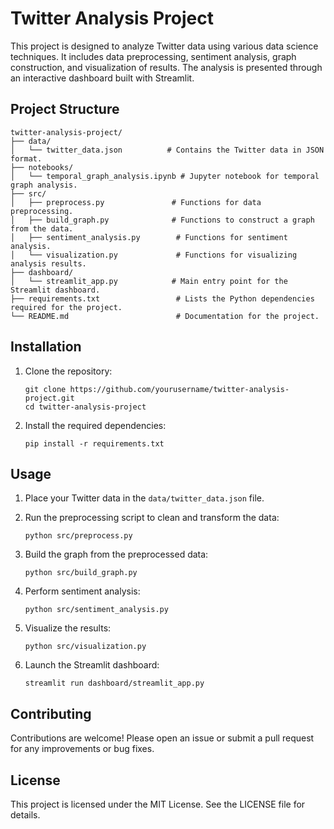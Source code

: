 # Twitter Analysis Project

This project is designed to analyze Twitter data using various data science techniques. It includes data preprocessing, sentiment analysis, graph construction, and visualization of results. The analysis is presented through an interactive dashboard built with Streamlit.

## Project Structure

```
twitter-analysis-project/
├── data/
│   └── twitter_data.json          # Contains the Twitter data in JSON format.
├── notebooks/
│   └── temporal_graph_analysis.ipynb # Jupyter notebook for temporal graph analysis.
├── src/
│   ├── preprocess.py               # Functions for data preprocessing.
│   ├── build_graph.py              # Functions to construct a graph from the data.
│   ├── sentiment_analysis.py        # Functions for sentiment analysis.
│   └── visualization.py             # Functions for visualizing analysis results.
├── dashboard/
│   └── streamlit_app.py            # Main entry point for the Streamlit dashboard.
├── requirements.txt                 # Lists the Python dependencies required for the project.
└── README.md                        # Documentation for the project.
```

## Installation

1. Clone the repository:
   ```
   git clone https://github.com/yourusername/twitter-analysis-project.git
   cd twitter-analysis-project
   ```

2. Install the required dependencies:
   ```
   pip install -r requirements.txt
   ```

## Usage

1. Place your Twitter data in the `data/twitter_data.json` file.
2. Run the preprocessing script to clean and transform the data:
   ```
   python src/preprocess.py
   ```

3. Build the graph from the preprocessed data:
   ```
   python src/build_graph.py
   ```

4. Perform sentiment analysis:
   ```
   python src/sentiment_analysis.py
   ```

5. Visualize the results:
   ```
   python src/visualization.py
   ```

6. Launch the Streamlit dashboard:
   ```
   streamlit run dashboard/streamlit_app.py
   ```

## Contributing

Contributions are welcome! Please open an issue or submit a pull request for any improvements or bug fixes.

## License

This project is licensed under the MIT License. See the LICENSE file for details.